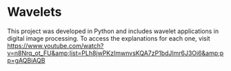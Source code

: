# Wavelets
This project was developed in Python and includes wavelet applications in digital image processing. To access the explanations for each one, visit https://www.youtube.com/watch?v=n8Nrq_ot_FU&amp;list=PLh8jwPKzImwnvsKQA7zP1bdJlmr6J3Oi6&amp;pp=gAQBiAQB
